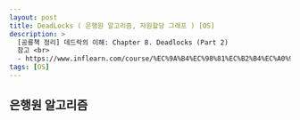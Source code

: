```yaml
---
layout: post
title: DeadLocks ( 은행원 알고리즘, 자원할당 그래프 ) [OS]
description: >
  [공룡책 정리] 데드락의 이해: Chapter 8. Deadlocks (Part 2)
  참고 <br>
  - https://www.inflearn.com/course/%EC%9A%B4%EC%98%81%EC%B2%B4%EC%A0%9C-%EA%B3%B5%EB%A3%A1%EC%B1%85-%EC%A0%84%EA%B3%B5%EA%B0%95%EC%9D%98/lecture/65284?tab=curriculum
tags: [OS]
---
```


## 은행원 알고리즘

 

